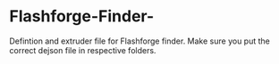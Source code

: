 # Flashforge-Finder-
Defintion and extruder file for Flashforge finder.
Make sure you put the correct dejson file in respective folders.
